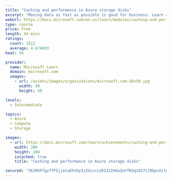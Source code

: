 ```yaml
---
title: "Caching and performance in Azure storage disks"
excerpt: "Moving data as fast as possible is good for business. Learn about disk performance in Azure, how caching can help optimize read and write access to storage, and how to enable caching to help optimize the performance of Azure VM disks."
webUrl: https://docs.microsoft.com/en-us/learn/modules/caching-and-performance-azure-storage-and-disks/
type: course
price: Free
length: 44 mins
ratings:
  count: 1512
  average: 4.674603
heat: 56

provider:
  name: Microsoft Learn
  domain: microsoft.com
  images:
    - url: /assets/images/organizations/microsoft.com-50x50.jpg
      width: 50
      height: 50

levels:
  - Intermediate

topics:
  - Azure
  - Compute
  - Storage

images:
  - url: https://docs.microsoft.com/learn/achievements/caching-and-performance-azure-storage-and-disks-social.png
    width: 200
    height: 200
    isCached: true
    title: "Caching and performance in Azure storage disks"

secured: "361MUFfgzffPIjjetuEhtbyIxIULvcLd5I31IHUaZwYfN3qzO17tJ9bpvXifgCGtAuLr5OIg/B8Gt0xvo0IzYk4gYUkkL9uB6/DtiE6qcO3Ue7PSTbHj1YZ0ZpSmO+/qWGXCQSM2O44PfLFaS7mrRIHsj0jKMRJV4pZscJTX1IVzFASogRNPwRiRF0DjFKwIpy7b3kxrRyWul7B34hOyahLx7U2A1kuv5qGcxsP8bI94n3/QkEJ4Q7zMqzR/TtfoPSzVgQvk7wpZDDDiz6r/EjvL/vEhTaD9GGvR9pSv7rKmRL1smR9UkCbNety3WPSi/8V9jycWmfVDsLa80Z5vsShQhmuujBz7ca4ZYN8EAiaSc9EbU7T/u2r6l5cEmb/bYZjNjPFhVBvvYXqRsQbmZA==;OOSg9aMWxZv/EqtfwyQjfw=="
---
```


